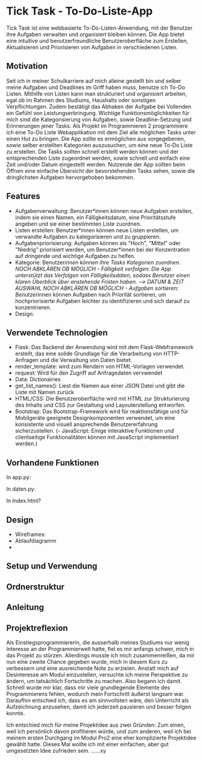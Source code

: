# Tick Task - To-Do-Liste-App
Tick Task ist eine webbasierte To-Do-Listen-Anwendung, mit der Benutzer ihre Aufgaben verwalten und organisiert bleiben können. Die App bietet eine intuitive und benutzerfreundliche Benutzeroberfläche zum Erstellen, Aktualisieren und Priorisieren von Aufgaben in verschiedenen Listen.

## Motivation

Seit ich in meiner Schulkarriere auf mich alleine gestellt bin und selber meine Aufgaben und Deadlines im Griff haben muss, benutze ich To-Do Listen. Mithilfe von Listen kann man strukturiert und organisiert arbeiten, egal ob im Rahmen des Studiums, Haushalts oder sonstigen Verpflichtungen. Zudem bestätigt das Abhaken der Aufgabe bei Vollenden ein Gefühl von Leistungserbringung. Wichtige Funktionsmöglichkeiten für mich sind die Kategorisierung von Aufgaben, sowie Deadline-Setzung und Erinnerungen jener Tasks. 
Als Projekt im Programmieren 2 programmiere ich eine To-Do Liste Webapplikation mit dem Ziel alle möglichen Tasks unter einen Hut zu bringen. Die App sollte es ermöglichen aus vorgegebenen, sowie selber erstellten Kategorien auszusuchen, um eine neue To-Do Liste zu erstellen. Die Tasks sollten schnell erstellt werden können und der entsprechenden Liste zugeordnet werden, sowie schnell und einfach eine Zeit und/oder Datum eingestellt werden. Nutzende der App sollten beim Öffnen eine einfache Übersicht der bevorstehenden Tasks sehen, sowie die dringlichsten Aufgaben hervorgehoben bekommen. 

## Features

- Aufgabenverwaltung: Benutzer*innen können neue Aufgaben erstellen, indem sie einen Namen, ein Fälligkeitsdatum, eine Prioritätsstufe angeben und sie einer bestimmten Liste zuordnen.
- Listen erstellen: Benutzer*innen können neue Listen erstellen, um verwandte Aufgaben zu kategorisieren und zu gruppieren.
- Aufgabenpriorisierung: Aufgaben können als "Hoch", "Mittel" oder "Niedrig" priorisiert werden, um Benutzer*innen bei der Konzentration auf dringende und wichtige Aufgaben zu helfen.
- Kategorie: Benutzer*innen können ihre Tasks Kategorien zuordnen.
NOCH ABKLÄREN OB MÖGLICH - Fälligkeit verfolgen: Die App unterstützt das Verfolgen von Fälligkeitsdaten, sodass Benutzer einen klaren Überblick über anstehende Fristen haben. --> DATUM & ZEIT AUSWAHL
NOCH ABKLÄREN OB MÖGLICH - Aufgaben sortieren: Benutzer*innen können Aufgaben nach Priorität sortieren, um hochpriorisierte Aufgaben leichter zu identifizieren und sich darauf zu konzentrieren.
- Design: 

## Verwendete Technologien

- Flask: Das Backend der Anwendung wird mit dem Flask-Webframework erstellt, das eine solide Grundlage für die Verarbeitung von HTTP-Anfragen und die Verwaltung von Daten bietet.
- render_template: wird zum Rendern von HTML-Vorlagen verwendet.
- request: Wird für den Zugriff auf Anfragedaten vervwendet
- Data: Dictionairies
- get_list_names(): Liest die Namen aus einer JSON Datei und gibt die Liste mit Namen zurück
- HTML/CSS: Die Benutzeroberfläche wird mit HTML zur Strukturierung des Inhalts und CSS zur Gestaltung und Layouterstellung entworfen.
- Bootstrap: Das Bootstrap-Framework wird für reaktionsfähige und für Mobilgeräte geeignete Designkomponenten verwendet, um eine konsistente und visuell ansprechende Benutzererfahrung sicherzustellen.
(- JavaScript: Einige interaktive Funktionen und clientseitige Funktionalitäten können mit JavaScript implementiert werden.)

## Vorhandene Funktionen
In app.py:

In daten.py:

In Index.html?

## Design
- Wireframes: 
- Ablaufdiagramm
- 

## Setup und Verwendung

## Ordnerstruktur

## Anleitung

## Projektreflexion
Als Einstiegsprogrammiererin, die ausserhalb meines Studiums nur wenig Interesse an der Programmierwelt hatte, fiel es mir anfangs schwer, mich in das Projekt zu stürzen. Allerdings musste ich mich zusammenreißen, da mir nun eine zweite Chance gegeben wurde, mich in diesem Kurs zu verbessern und eine ausreichende Note zu erzielen. Anstatt mich auf Desinteresse am Modul einzustellen, versuchte ich meine Perspektive zu ändern, um tatsächlich Fortschritte zu machen. Also begann ich damit. Schnell wurde mir klar, dass mir viele grundlegende Elemente des Programmierens fehlen, wodurch mein Fortschritt äußerst langsam war. Daraufhin entschied ich, dass es am sinnvollsten wäre, den Unterricht als Aufzeichnung anzusehen, damit ich jederzeit pausieren und besser folgen konnte. 

Ich entschied mich für meine Projektidee aus zwei Gründen: Zum einen, weil ich persönlich davon profitieren würde, und zum anderen, weil ich bei meinem ersten Durchgang im Modul Pro2 eine eher komplizierte Projektidee gewählt hatte. Dieses Mal wollte ich mit einer einfachen, aber gut umgesetzten Idee zufrieden sein. 
......xy
